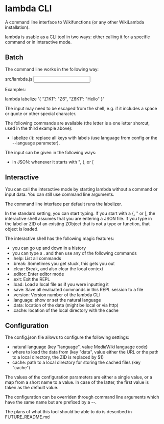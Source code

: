 # lambda CLI

A command line interface to Wikifunctions (or any other WikiLambda
installation).

lambda is usable as a CLI tool in two ways: either calling it for a specific
command or in interactive mode.

## Batch

The command line works in the following way:

src/lambda.js <command> <input>

Examples:

lambda labelize '{ "Z1K1": "Z6", "Z6K1": "Hello" }'

The input may need to be escaped from the shell, e.g. if it includes a space or
quote or other special character.

The following commands are available (the letter is a one letter shorcut,
used in the third example above):
- labelize (l): replace all keys with labels (use language from config or
  the --language parameter).

The input can be given in the following ways:
- in JSON: whenever it starts with ", {, or [

## Interactive

You can call the interactive mode by starting lambda without a command or
input data. You can still use command line arguments.

The command line interface per default runs the labelizer.

In the standard setting, you can start typing.
If you start with a {, " or [, the interactive shell assumes that you are
entering a JSON file.
If you type in the label or ZID of an existing ZObject that is not a type or
function, that object is loaded.

The interactive shell has the following magic features:
- you can go up and down in a history
- you can type a . and then use any of the following commands
- .help: List all commands
- .break: Sometimes you get stuck, this gets you out
- .clear: Break, and also clear the local context
- .editor: Enter editor mode
- .exit: Exit the REPL
- .load: Load a local file as if you were inputting it
- .save: Save all evaluated commands in this REPL session to a file
- .version: Version number of the lambda CLI
- .language: show or set the natural language
- .data: location of the data (might be local or via http)
- .cache: location of the local directory with the cache

## Configuration

The config.json file allows to configure the following settings:
- natural language (key "language", value MediaWiki language code)
- where to load the data from (key "data", value either the URL or the path to
  a local directory, the ZID is replaced by $1)
- cache: path to a local directory for storing the cached files (key "cache")

The values of the configuration parameters are either a single value, or a map
from a short name to a value. In case of the latter, the first value is taken
as the default value.

The configuration can be overriden through command line arguments which have
the same name but are prefixed by a --.

The plans of what this tool should be able to do is described in
FUTURE_README.md
